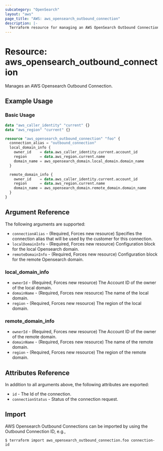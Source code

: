 ```yaml
---
subcategory: "OpenSearch"
layout: "aws"
page_title: "AWS: aws_opensearch_outbound_connection"
description: |-
  Terraform resource for managing an AWS OpenSearch Outbound Connection.
---
```


# Resource: aws_opensearch_outbound_connection

Manages an AWS Opensearch Outbound Connection.

## Example Usage

### Basic Usage

```terraform
data "aws_caller_identity" "current" {}
data "aws_region" "current" {}

resource "aws_opensearch_outbound_connection" "foo" {
  connection_alias = "outbound_connection"
  local_domain_info {
    owner_id    = data.aws_caller_identity.current.account_id
    region      = data.aws_region.current.name
    domain_name = aws_opensearch_domain.local_domain.domain_name
  }

  remote_domain_info {
    owner_id    = data.aws_caller_identity.current.account_id
    region      = data.aws_region.current.name
    domain_name = aws_opensearch_domain.remote_domain.domain_name
  }
}
```

## Argument Reference

The following arguments are supported:

* `connectionAlias` - (Required, Forces new resource) Specifies the connection alias that will be used by the customer for this connection.
* `localDomainInfo` - (Required, Forces new resource) Configuration block for the local Opensearch domain.
* `remoteDomainInfo` - (Required, Forces new resource) Configuration block for the remote Opensearch domain.

### local_domain_info

* `ownerId` - (Required, Forces new resource) The Account ID of the owner of the local domain.
* `domainName` - (Required, Forces new resource) The name of the local domain.
* `region` - (Required, Forces new resource) The region of the local domain.

### remote_domain_info

* `ownerId` - (Required, Forces new resource) The Account ID of the owner of the remote domain.
* `domainName` - (Required, Forces new resource) The name of the remote domain.
* `region` - (Required, Forces new resource) The region of the remote domain.

## Attributes Reference

In addition to all arguments above, the following attributes are exported:

* `id` - The Id of the connection.
* `connectionStatus` - Status of the connection request.

## Import

AWS Opensearch Outbound Connections can be imported by using the Outbound Connection ID, e.g.,

```
$ terraform import aws_opensearch_outbound_connection.foo connection-id
```

<!-- cache-key: cdktf-0.17.0-pre.15 input-878c574440ee1fc6bdf29efe678dbbd8f6f4e58ce853d7c5ece9bedbdef72acb -->
